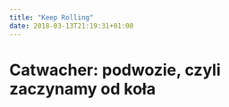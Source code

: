 ```yaml
---
title: "Keep Rolling"
date: 2018-03-13T21:19:31+01:00
---
```


# Catwacher: podwozie, czyli zaczynamy od koła
